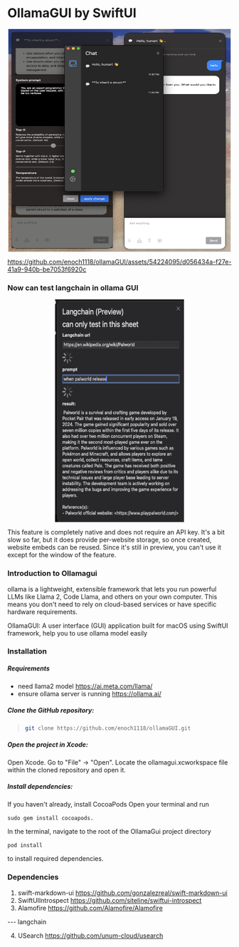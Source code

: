 # OllamaGUI by SwiftUI


<p style="display:flex;justify-content:center;align-items:center"> 
<img src="./image/1.1v.png" width="500px" height="500px"/>
</p>


https://github.com/enoch1118/ollamaGUI/assets/54224095/d056434a-f27e-41a9-940b-be7053f6920c

### Now can test langchain in ollama GUI
<p style="display:flex;justify-content:center;align-items:center"> 
<img src="./image/langchain.png" width="290px" height="500px"/>
</p>

This feature is completely native and does not require an API key.
It's a bit slow so far, but it does provide per-website storage, so once created, website embeds can be reused.
Since it's still in preview, you can't use it except for the window of the feature.



### Introduction to Ollamagui
ollama is a lightweight, extensible framework that lets you run powerful LLMs like Llama 2, Code Llama, and others on your own computer. This means you don't need to rely on cloud-based services or have specific hardware requirements.

OllamaGUI: A user interface (GUI) application built for macOS using SwiftUI framework, help you to use ollama model easily

### Installation

##### Requirements
* need llama2 model https://ai.meta.com/llama/
* ensure ollama server is running https://ollama.ai/

##### Clone the GitHub repository:
> ```bash
>git clone https://github.com/enoch1118/ollamaGUI.git
>```

##### Open the project in Xcode:
Open Xcode.
Go to "File" -> "Open".
Locate the ollamagui.xcworkspace file within the cloned repository and open it.

##### Install dependencies:

If you haven't already, install CocoaPods Open your terminal and run
 ```
 sudo gem install cocoapods.
 ```
In the terminal, navigate to the root of the OllamaGui project directory 
```
pod install 
```
to install required dependencies.


### Dependencies

1. swift-markdown-ui
https://github.com/gonzalezreal/swift-markdown-ui
2. SwiftUIIntrospect
https://github.com/siteline/swiftui-introspect
3. Alamofire
https://github.com/Alamofire/Alamofire


--- langchain

4. USearch
https://github.com/unum-cloud/usearch